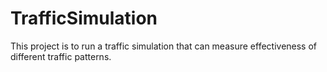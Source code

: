 # TrafficSimulation
This project is to run a traffic simulation that can measure effectiveness of different traffic patterns.
